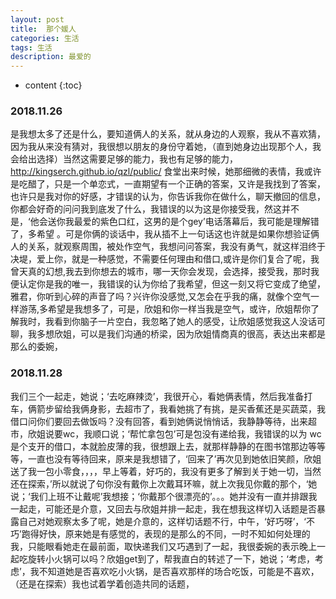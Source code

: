 ```yaml
---
layout: post
title:  那个媛人
categories: 生活 
tags: 生活 
description: 最爱的
---
```


* content
{:toc}

###  2018.11.26
   是我想太多了还是什么，要知道俩人的关系，就从身边的人观察，我从不喜欢猜，因为我从来没有猜对，我很想以朋友的身份守着她，（直到她身边出现那个人，我会给出选择）当然这需要足够的能力，我也有足够的能力，<http://kingserch.github.io/qzl/public/> 食堂出来时候，她那细微的表情，我或许是吃醋了，只是一个单恋式，一直期望有一个正确的答案，又许是我找到了答案，也许只是我对你的好感，才错误的认为，你告诉我你在做什么，聊天撤回的信息，你都会好奇的问问我到底发了什么，我错误的以为这是你接受我，然这并不是，‘他会送你我最爱的紫色口红，这男的是个gey’电话落幕后，我可能是理解错了，多希望 。可是你俩的谈话中，我从插不上一句话这也许就是如果你想验证俩人的关系，就观察周围，被处作空气，我想问问答案，我没有勇气，就这样泪终于决堤，爱上你，就是一种感觉，不需要任何理由和借口,或许是你们复合了呢，我曾天真的幻想,我去到你想去的城市，哪一天你会发现，会选择，接受我，那时我便认定你是我的唯一，我错误的认为你给了我希望，但这一刻又将它变成了绝望，雅君，你听到心碎的声音了吗？兴许你没感觉,又怎会在乎我的痛，就像个空气一样游荡,多希望是我想多了，可是，欣姐和你一样当我是空气，或许，欣姐帮你了解我时，我看到你脑子一片空白，我忽略了她人的感受，让欣姐感觉我这人没话可聊，我多想欣姐，可以是我们沟通的桥梁，因为欣姐情商真的很高，表达出来都是那么的委婉，
   
###  2018.11.28
   我们三个一起走，她说；‘去吃麻辣烫’，我很开心，看她俩表情，然后我准备打车，俩箭步留给我俩身影，去超市了，我看她挑了有挑，是买香蕉还是买蔬菜，我借口问你们要回去做饭吗？没有回答，看到她俩说悄悄话，我静静等待，出来超市，欣姐说要wc，我顺口说；‘帮忙拿包包’可是包没有递给我，我错误的以为 wc是个支开的借口，本就脸皮薄的我，很想跟上去，就那样静静的在图书馆那边等等等，一直也没有等待回来，原来是我想错了，‘回来了’再次见到她依旧笑颜，欣姐送了我一包小零食，，，，早上等着，好巧的，我没有更多了解到关于她一切，当然还在探索，’所以就说了句你没有戴你上次戴耳环嘛，就上次我见你戴的那个，‘她说；‘我们上班不让戴呢’我想接；‘你戴那个很漂亮的’。。。她并没有一直并排跟我一起走，可能还是介意，又回去与欣姐并排一起走，我在想我这样切入话题是否暴露自己对她观察太多了呢，她是介意的，这样切话题不行，中午，‘好巧呀’，‘不巧’跑得好快，原来她是有感觉的，表现的是那么的不同，一时不知如何处理的我，只能眼看她走在最前面，取快递我们又巧遇到了一起，我很委婉的表示晚上一起吃旋转小火锅可以吗？欣姐get到了，帮我直白的转述了一下，她说；‘考虑，考虑’，我不知道她是否喜欢吃小火锅，是否喜欢那样的场合吃饭，可能是不喜欢，（还是在探索）我也试着学着创造共同的话题，
   